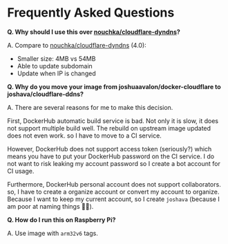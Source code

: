 # Frequently Asked Questions

**Q. Why should I use this over [nouchka/cloudflare-dyndns][nouchka]?**

A. Compare to [nouchka/cloudflare-dyndns][nouchka] (4.0):
 * Smaller size: 4MB vs 54MB
 * Able to update subdomain
 * Update when IP is changed

 [nouchka]: https://hub.docker.com/r/nouchka/cloudflare-dyndns/

 **Q. Why do you move your image from joshuaavalon/docker-cloudflare to joshava/cloudflare-ddns?**
 
 A. There are several reasons for me to make this decision.

 First, DockerHub automatic build service is bad. Not only it is slow, it does not support multiple build well.
 The rebuild on upstream image updated does not even work. so I have to move to a CI service.

 However, DockerHub does not support access token (seriously?) which means you have to put your DockerHub password on the CI service. I do not want to risk leaking my account password so I create a bot account for CI usage.

 Furthermore, DockerHub personal account does not support collaborators. so, I have to create a organize account or convert my account to organize. Because I want to keep my current account, so I create `joshava` (because I am poor at naming things 🤷‍♂️).

 **Q. How do I run this on Raspberry Pi?**

 A. Use image with `arm32v6` tags.
